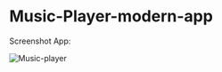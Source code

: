 # Music-Player-modern-app


Screenshot App:

![Music-player](https://github.com/user-attachments/assets/35ae6bd8-6a76-4000-9061-42c40a38b318)
